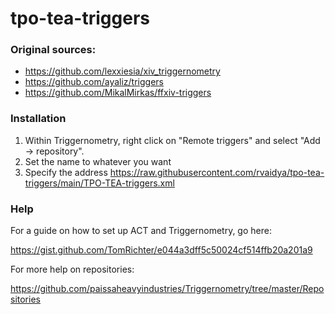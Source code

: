 # tpo-tea-triggers
### Original sources:

* https://github.com/lexxiesia/xiv_triggernometry
* https://github.com/ayaliz/triggers
* https://github.com/MikalMirkas/ffxiv-triggers

### Installation
1. Within Triggernometry, right click on "Remote triggers" and select "Add -> repository".
1. Set the name to whatever you want
1. Specify the address https://raw.githubusercontent.com/rvaidya/tpo-tea-triggers/main/TPO-TEA-triggers.xml

### Help
For a guide on how to set up ACT and Triggernometry, go here:

https://gist.github.com/TomRichter/e044a3dff5c50024cf514ffb20a201a9

For more help on repositories:

https://github.com/paissaheavyindustries/Triggernometry/tree/master/Repositories